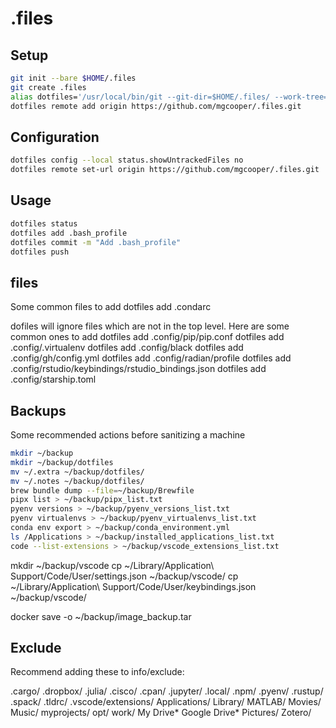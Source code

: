 # .files

## Setup

```bash
git init --bare $HOME/.files
git create .files
alias dotfiles='/usr/local/bin/git --git-dir=$HOME/.files/ --work-tree=$HOME'
dotfiles remote add origin https://github.com/mgcooper/.files.git
```

## Configuration

```bash
dotfiles config --local status.showUntrackedFiles no
dotfiles remote set-url origin https://github.com/mgcooper/.files.git
```

## Usage

```bash
dotfiles status
dotfiles add .bash_profile
dotfiles commit -m "Add .bash_profile"
dotfiles push
```

## files

Some common files to add
dotfiles add .condarc

dofiles will ignore files which are not in the top level. Here are some common ones to add
dotfiles add .config/pip/pip.conf
dotfiles add .config/.virtualenv
dotfiles add .config/black
dotfiles add .config/gh/config.yml
dotfiles add .config/radian/profile
dotfiles add .config/rstudio/keybindings/rstudio_bindings.json
dotfiles add .config/starship.toml


## Backups

Some recommended actions before sanitizing  a machine

```bash
mkdir ~/backup
mkdir ~/backup/dotfiles
mv ~/.extra ~/backup/dotfiles/
mv ~/.notes ~/backup/dotfiles/
brew bundle dump --file=~/backup/Brewfile
pipx list > ~/backup/pipx_list.txt
pyenv versions > ~/backup/pyenv_versions_list.txt
pyenv virtualenvs > ~/backup/pyenv_virtualenvs_list.txt
conda env export > ~/backup/conda_environment.yml
ls /Applications > ~/backup/installed_applications_list.txt
code --list-extensions > ~/backup/vscode_extensions_list.txt
```

mkdir ~/backup/vscode
cp ~/Library/Application\ Support/Code/User/settings.json ~/backup/vscode/
cp ~/Library/Application\ Support/Code/User/keybindings.json ~/backup/vscode/

docker save -o ~/backup/image_backup.tar <image name>

## Exclude

Recommend adding these to info/exclude:

.cargo/
.dropbox/
.julia/
.cisco/
.cpan/
.jupyter/
.local/
.npm/
.pyenv/
.rustup/
.spack/
.tldrc/
.vscode/extensions/
Applications/
Library/
MATLAB/
Movies/
Music/
myprojects/
opt/
work/
My Drive*
Google Drive*
Pictures/
Zotero/
